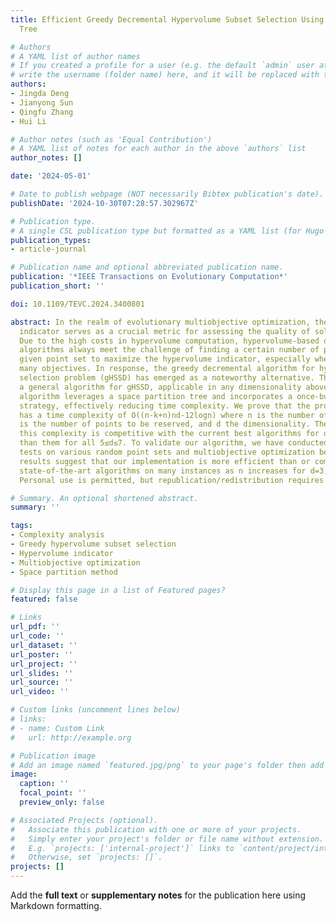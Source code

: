 ```yaml
---
title: Efficient Greedy Decremental Hypervolume Subset Selection Using Space Partition
  Tree

# Authors
# A YAML list of author names
# If you created a profile for a user (e.g. the default `admin` user at `content/authors/admin/`), 
# write the username (folder name) here, and it will be replaced with their full name and linked to their profile.
authors:
- Jingda Deng
- Jianyong Sun
- Qingfu Zhang
- Hui Li

# Author notes (such as 'Equal Contribution')
# A YAML list of notes for each author in the above `authors` list
author_notes: []

date: '2024-05-01'

# Date to publish webpage (NOT necessarily Bibtex publication's date).
publishDate: '2024-10-30T07:28:57.302967Z'

# Publication type.
# A single CSL publication type but formatted as a YAML list (for Hugo requirements).
publication_types:
- article-journal

# Publication name and optional abbreviated publication name.
publication: '*IEEE Transactions on Evolutionary Computation*'
publication_short: ''

doi: 10.1109/TEVC.2024.3400801

abstract: In the realm of evolutionary multiobjective optimization, the hypervolume
  indicator serves as a crucial metric for assessing the quality of solution sets.
  Due to the high costs in hypervolume computation, hypervolume-based optimization
  algorithms always meet the challenge of finding a certain number of points in a
  given point set to maximize the hypervolume indicator, especially when there are
  many objectives. In response, the greedy decremental algorithm for hypervolume subset
  selection problem (gHSSD) has emerged as a noteworthy alternative. This paper introduces
  a general algorithm for gHSSD, applicable in any dimensionality above two. The proposed
  algorithm leverages a space partition tree and incorporates a once-build-multiple-use
  strategy, effectively reducing time complexity. We prove that the proposed algorithm
  has a time complexity of O((n-k+n)nd-12logn) where n is the number of points, k
  is the number of points to be reserved, and d the dimensionality. Theoretically,
  this complexity is competitive with the current best algorithms for d=3,4 and better
  than them for all 5≤d≤7. To validate our algorithm, we have conducted extensive
  tests on various random point sets and multiobjective optimization benchmarks. Experimental
  results suggest that our implementation is more efficient than or competitive with
  state-of-the-art algorithms on many instances as n increases for d=3,4. © 2024 IEEE.
  Personal use is permitted, but republication/redistribution requires IEEE permission.

# Summary. An optional shortened abstract.
summary: ''

tags:
- Complexity analysis
- Greedy hypervolume subset selection
- Hypervolume indicator
- Multiobjective optimization
- Space partition method

# Display this page in a list of Featured pages?
featured: false

# Links
url_pdf: ''
url_code: ''
url_dataset: ''
url_poster: ''
url_project: ''
url_slides: ''
url_source: ''
url_video: ''

# Custom links (uncomment lines below)
# links:
# - name: Custom Link
#   url: http://example.org

# Publication image
# Add an image named `featured.jpg/png` to your page's folder then add a caption below.
image:
  caption: ''
  focal_point: ''
  preview_only: false

# Associated Projects (optional).
#   Associate this publication with one or more of your projects.
#   Simply enter your project's folder or file name without extension.
#   E.g. `projects: ['internal-project']` links to `content/project/internal-project/index.md`.
#   Otherwise, set `projects: []`.
projects: []
---
```


Add the **full text** or **supplementary notes** for the publication here using Markdown formatting.
